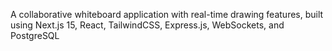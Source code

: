 A collaborative whiteboard application with real-time drawing features, built using Next.js 15, React, TailwindCSS, Express.js, WebSockets, and PostgreSQL
